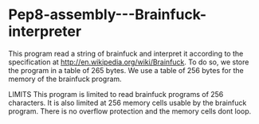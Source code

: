 Pep8-assembly---Brainfuck-interpreter
=====================================

This program read a string of brainfuck and interpret it according to the specification at http://en.wikipedia.org/wiki/Brainfuck.
To do so, we store the program in a table of 265 bytes.
We use a table of 256 bytes for the memory of the brainfuck program.

LIMITS
This program is limited to read brainfuck programs of 256 characters.
It is also limited at 256 memory cells usable by the brainfuck program.
There is no overflow protection and the memory cells dont loop.